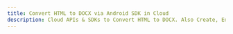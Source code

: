 ---title: Convert HTML to DOCX via Android SDK in Clouddescription: Cloud APIs & SDKs to Convert HTML to DOCX. Also Create, Edit & Render Microsoft Word & OpenOffice documents in the Cloud.---